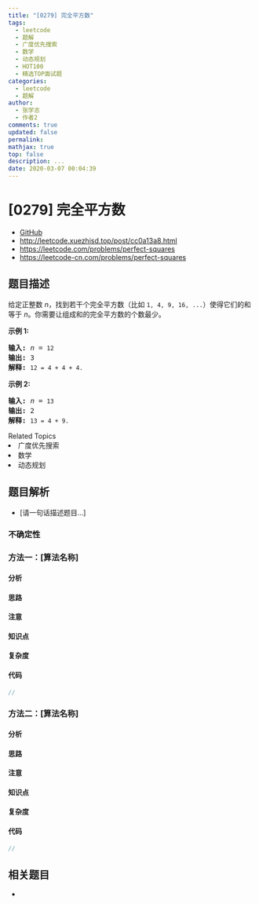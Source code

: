 ```yaml
---
title: "[0279] 完全平方数"
tags:
  - leetcode
  - 题解
  - 广度优先搜索
  - 数学
  - 动态规划
  - HOT100
  - 精选TOP面试题
categories:
  - leetcode
  - 题解
author:
  - 张学志
  - 作者2
comments: true
updated: false
permalink:
mathjax: true
top: false
description: ...
date: 2020-03-07 00:04:39
---
```



# [0279] 完全平方数
* [GitHub](https://github.com/algoboy101/LeetCodeCrowdsource/tree/master/_posts/QA/%5B0279%5D%20%E5%AE%8C%E5%85%A8%E5%B9%B3%E6%96%B9%E6%95%B0.md)
* http://leetcode.xuezhisd.top/post/cc0a13a8.html
* https://leetcode.com/problems/perfect-squares
* https://leetcode-cn.com/problems/perfect-squares


## 题目描述

<p>给定正整数&nbsp;<em>n</em>，找到若干个完全平方数（比如&nbsp;<code>1, 4, 9, 16, ...</code>）使得它们的和等于<em> n</em>。你需要让组成和的完全平方数的个数最少。</p>

<p><strong>示例&nbsp;1:</strong></p>

<pre><strong>输入:</strong> <em>n</em> = <code>12</code>
<strong>输出:</strong> 3 
<strong>解释: </strong><code>12 = 4 + 4 + 4.</code></pre>

<p><strong>示例 2:</strong></p>

<pre><strong>输入:</strong> <em>n</em> = <code>13</code>
<strong>输出:</strong> 2
<strong>解释: </strong><code>13 = 4 + 9.</code></pre>
<div><div>Related Topics</div><div><li>广度优先搜索</li><li>数学</li><li>动态规划</li></div></div>


## 题目解析
* [请一句话描述题目...]

### 不确定性


### 方法一：[算法名称]

#### 分析

#### 思路

#### 注意

#### 知识点

#### 复杂度

#### 代码

```cpp
//
```


### 方法二：[算法名称]

#### 分析

#### 思路

#### 注意

#### 知识点

#### 复杂度

#### 代码

```cpp
//
```


## 相关题目
* 
